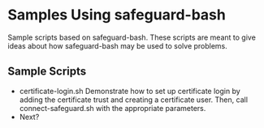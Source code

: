 # Samples Using safeguard-bash
Sample scripts based on safeguard-bash.  These scripts are meant
to give ideas about how safeguard-bash may be used to solve
problems.

## Sample Scripts
- certificate-login.sh
  Demonstrate how to set up certificate login by adding the certificate
  trust and creating a certificate user. Then, call connect-safeguard.sh
  with the appropriate parameters.
- Next?
